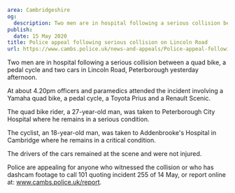 ```yaml
area: Cambridgeshire
og:
  description: Two men are in hospital following a serious collision between a quad bike, a pedal cycle and two cars in Lincoln Road, Peterborough yesterday afternoon.
publish:
  date: 15 May 2020
title: Police appeal following serious collision on Lincoln Road
url: https://www.cambs.police.uk/news-and-appeals/Police-appeal-following-crash-lincoln-rd
```

Two men are in hospital following a serious collision between a quad bike, a pedal cycle and two cars in Lincoln Road, Peterborough yesterday afternoon.

At about 4.20pm officers and paramedics attended the incident involving a Yamaha quad bike, a pedal cycle, a Toyota Prius and a Renault Scenic.

The quad bike rider, a 27-year-old man, was taken to Peterborough City Hospital where he remains in a serious condition.

The cyclist, an 18-year-old man, was taken to Addenbrooke's Hospital in Cambridge where he remains in a critical condition.

The drivers of the cars remained at the scene and were not injured.

Police are appealing for anyone who witnessed the collision or who has dashcam footage to call 101 quoting incident 255 of 14 May, or report online at: www.cambs.police.uk/report.
